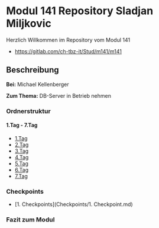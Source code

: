 # Modul 141 Repository Sladjan Miljkovic

Herzlich Willkommen im Repository vom Modul 141
- https://gitlab.com/ch-tbz-it/Stud/m141/m141

## Beschreibung
**Bei:** Michael Kellenberger

**Zum Thema:** 
DB-Server in Betrieb nehmen

### Ordnerstruktur

#### 1.Tag - 7.Tag
  - [1.Tag](1._Tag_7._Tag/1._Tag.md)
  - [2.Tag](1._Tag_7._Tag/2._Tag.md)
  - [3.Tag](1._Tag_7._Tag/3._Tag.md)
  - [4.Tag](1._Tag_7._Tag/4._Tag.md)
  - [5.Tag](1._Tag_7._Tag/5._Tag.md)
  - [6.Tag](1._Tag_7._Tag/6._Tag.md)
  - [7.Tag](1._Tag_7._Tag/7._Tag.md)

### Checkpoints
  - [1. Checkpoints](Checkpoints/1. Checkpoint.md)


### Fazit zum Modul
